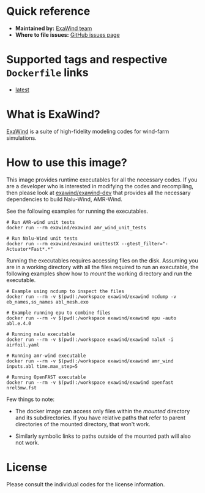 # Quick reference

- **Maintained by:** [ExaWind team](https://github.com/exawind)
- **Where to file issues:** [GitHub issues page](https://github.com/sayerhs/exawind-docker/blob/master/exawind/Dockerfile)

# Supported tags and respective `Dockerfile` links

- [latest](https://github.com/sayerhs/exawind-docker/blob/master/exawind/Dockerfile)


# What is ExaWind?

[ExaWind](https://exawind.org) is a suite of high-fidelity modeling codes for
wind-farm simulations. 

# How to use this image?

This image provides runtime executables for all the necessary codes. If you are
a developer who is interested in modifying the codes and recompiling, then
please look at
[exawind/exawind-dev](https://hub.docker.com/repository/docker/exawind/exawind-dev)
that provides all the necessary dependencies to build Nalu-Wind, AMR-Wind.

See the following examples for running the executables.

```console
# Run AMR-wind unit tests
docker run --rm exawind/exawind amr_wind_unit_tests

# Run Nalu-Wind unit tests
docker run --rm exawind/exawind unittestX --gtest_filter="-Actuator*Fast*.*"
```

Running the executables requires accessing files on the disk. Assuming you are
in a working directory with all the files required to run an executable, the
following examples show how to *mount* the working directory and run the executable.

```console
# Example using ncdump to inspect the files
docker run --rm -v $(pwd):/workspace exawind/exawind ncdump -v eb_names,ss_names abl_mesh.exo

# Example running epu to combine files
docker run --rm -v $(pwd):/workspace exawind/exawind epu -auto abl.e.4.0

# Running nalu executable
docker run --rm -v $(pwd):/workspace exawind/exawind naluX -i airfoil.yaml 

# Running amr-wind executable
docker run --rm -v $(pwd):/workspace exawind/exawind amr_wind inputs.abl time.max_step=5

# Running OpenFAST executable
docker run --rm -v $(pwd):/workspace exawind/exawind openfast nrel5mw.fst
```

Few things to note:

- The docker image can access only files within the *mounted* directory and its
  subdirectories. If you have relative paths that refer to parent directories of
  the mounted directory, that won't work.
  
- Similarly symbolic links to paths outside of the mounted path will also not work.

# License

Please consult the individual codes for the license information.
